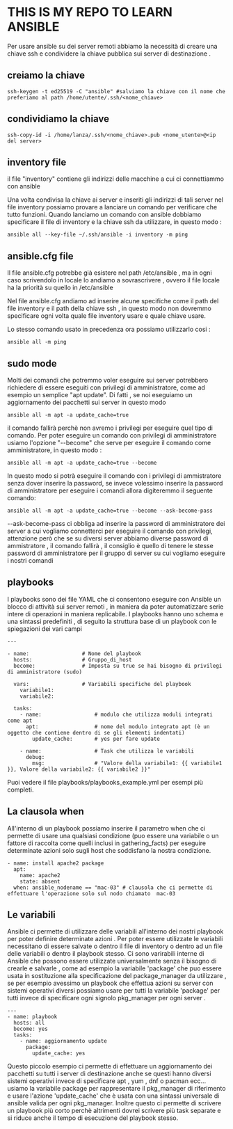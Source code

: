 # THIS IS MY REPO TO LEARN ANSIBLE 

Per usare ansible su dei server remoti abbiamo la necessità di creare una chiave ssh e condividere la chiave pubblica sui server di destinazione .

## creiamo la chiave 

    ssh-keygen -t ed25519 -C "ansible" #salviamo la chiave con il nome che preferiamo al path /home/utente/.ssh/<nome_chiave>

## condividiamo la chiave     

    ssh-copy-id -i /home/lanza/.ssh/<nome_chiave>.pub <nome_utente>@<ip del server>


## inventory file

il file "inventory" contiene gli indirizzi delle macchine a cui ci connettiammo con ansible 

Una volta condivisa la chiave ai server e inseriti gli indirizzi di tali server nel file inventory possiamo provare a lanciare un comando per verificare che tutto funzioni.
Quando lanciamo un comando con ansible dobbiamo specificare il file di inventory e la chiave ssh da utilizzare, in questo modo :

    ansible all --key-file ~/.ssh/ansible -i inventory -m ping 



## ansible.cfg file

Il file ansible.cfg potrebbe già esistere nel path /etc/ansible , ma in ogni caso scrivendolo in locale lo andiamo a sovrascrivere , ovvero il file locale ha la priorità su quello in /etc/ansible 

Nel file ansible.cfg andiamo ad inserire alcune specifiche come il path del file inventory e il path della chiave ssh , in questo modo non dovremmo specificare ogni volta quale file inventory usare e quale chiave usare.

Lo stesso comando usato in precedenza ora possiamo utilizzarlo cosi :

    ansible all -m ping 


## sudo mode 

Molti dei comandi che potremmo voler eseguire sui server potrebbero richiedere di essere eseguiti con privilegi di amministratore, come ad esempio un semplice "apt update".
Di fatti , se noi eseguiamo un aggiornamento dei pacchetti sui server in questo modo

    ansible all -m apt -a update_cache=true 
il comando fallirà perchè non avremo i privilegi per eseguire quel tipo di comando.
Per poter eseguire un comando con privilegi di amministratore usiamo l'opzione "--become" che serve per eseguire il comando come amministratore, in questo modo :

    ansible all -m apt -a update_cache=true --become 

In questo modo si potrà eseguire il comando con i privilegi di ammistratore senza dover inserire la password, se invece volessimo inserire la password di amministratore per eseguire i comandi allora digiteremmo il seguente comando: 

    ansible all -m apt -a update_cache=true --become --ask-become-pass

--ask-become-pass ci obbliga ad inserire la password di amministratore dei server a cui vogliamo connetterci per eseguire il comando con privilegi, attenzione però che se su diversi server abbiamo diverse password di ammistratore , il comando fallirà , il consiglio è quello di tenere le stesse password di amministratore per il gruppo di server su cui vogliamo eseguire i nostri comandi 


## playbooks 

I playbooks sono dei file YAML che ci consentono eseguire con Ansible un blocco di attività sui server remoti , in maniera da poter automatizzare serie intere di operazioni in maniera replicabile.
I playbooks hanno uno schema e una sintassi predefiniti , di seguito la struttura base di un playbook con le spiegazioni dei vari campi 

    ---

    - name:                 # Nome del playbook
      hosts:                # Gruppo_di_host
      become:               # Imposta su true se hai bisogno di privilegi di amministratore (sudo)
    
      vars:                 # Variabili specifiche del playbook
        variabile1: 
        variabile2:
    
      tasks:
        - name:                 # modulo che utilizza moduli integrati come apt 
          apt:                  # nome del modulo integrato apt (è un oggetto che contiene dentro di se gli elementi indentati)
            update_cache:       # yes per fare update
        
        - name:                 # Task che utilizza le variabili
          debug:
            msg:                # "Valore della variabile1: {{ variabile1 }}, Valore della variabile2: {{ variabile2 }}" 


Puoi vedere il file playbooks/playbooks_example.yml per esempi più completi.

## La clausola when 

All'interno di un playbook possiamo inserire il parametro when che ci permette di usare una qualsiasi condizione (puo essere una variabile o un fattore di raccolta come quelli inclusi in gathering_facts) per eseguire determinate azioni solo sugli host che soddisfano la nostra condizione. 

    - name: install apache2 package  
      apt: 
        name: apache2
        state: absent
      when: ansible_nodename == "mac-03" # clausola che ci permette di effettuare l'operazione solo sul nodo chiamato  mac-03

## Le variabili 

Ansible ci permette di utilizzare delle variabili all'interno dei nostri playbook per poter definire determinate azioni .
Per poter essere utilizzate le variabili necessitano di essere salvate o dentro il file di inventory o dentro ad un file delle variabili o dentro il playbook stesso.
Ci sono varirabili interne di Ansible che possono essere utilizzate universalmente senza il bisogno di crearle e salvarle , come ad esempio la variabile 
'package' che puo essere usata in sostituzione alla specificazione del package_manager da utilizzare , se per esempio avessimo un playbook che effettua 
azioni su server con sistemi operativi diversi possiamo usare per tutti la variabile 'package' per tutti invece di specificare ogni signolo 
pkg_manager per ogni server .

    ---
    - name: playbook 
      hosts: all 
      become: yes
      tasks:
        - name: aggiornamento update
          package: 
            update_cache: yes 

Questo piccolo esempio ci permette di effettuare un aggiornamento dei pacchetti su tutti i server di destinazione anche se questi hanno diversi sistemi operativi 
invece di specificare apt , yum , dnf o pacman ecc... usiamo la variabile package per rappresentare il pkg_manager di riferimento e usare l'azione 'update_cache'
che è usata con una sintassi universale di ansible valida per ogni pkg_manager. 
Inoltre questo ci permette di scrivere un playbook più corto perchè altrimenti dovrei scrivere più task separate e si riduce anche il tempo di esecuzione del playbook stesso. 

